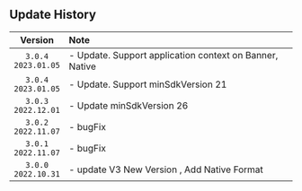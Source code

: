## Update History

| Version | Note
|:---:|:---|
| `3.0.4` <br/> `2023.01.05` | - Update. Support application context on Banner, Native |
| `3.0.4` <br/> `2023.01.05` | - Update. Support minSdkVersion 21 |
| `3.0.3` <br/> `2022.12.01` | - Update minSdkVersion 26 |
| `3.0.2` <br/> `2022.11.07` | - bugFix | 
| `3.0.1` <br/> `2022.11.07` | - bugFix | 
| `3.0.0` <br/> `2022.10.31` | - update V3 New Version , Add Native Format | 
